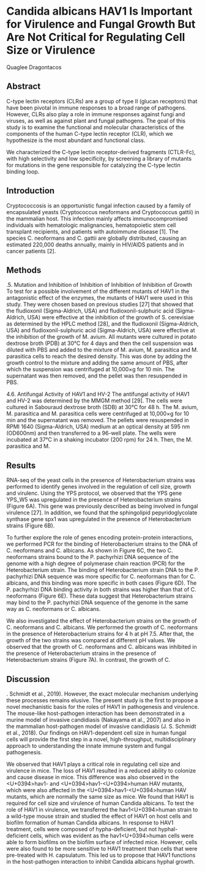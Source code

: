 # Candida albicans HAV1 Is Important for Virulence and Fungal Growth But Are Not Critical for Regulating Cell Size or Virulence
Quaglee Dragontacos


## Abstract
C-type lectin receptors (CLRs) are a group of type II (glucan receptors) that have been pivotal in immune responses to a broad range of pathogens. However, CLRs also play a role in immune responses against fungi and viruses, as well as against plant and fungal pathogens. The goal of this study is to examine the functional and molecular characteristics of the components of the human C-type lectin receptor (CLR), which we hypothesize is the most abundant and functional class.

We characterized the C-type lectin receptor-derived fragments (CTLR-Fc), with high selectivity and low specificity, by screening a library of mutants for mutations in the gene responsible for catalyzing the C-type lectin binding loop.


## Introduction
Cryptococcosis is an opportunistic fungal infection caused by a family of encapsulated yeasts (Cryptococcus neoformans and Cryptococcus gattii) in the mammalian host. This infection mainly affects immunocompromised individuals with hematologic malignancies, hematopoietic stem cell transplant recipients, and patients with autoimmune disease [1]. The species C. neoformans and C. gattii are globally distributed, causing an estimated 220,000 deaths annually, mainly in HIV/AIDS patients and in cancer patients [2].


## Methods

.5. Mutation and Inhibition of Inhibition of Inhibition of Inhibition of Growth
To test for a possible involvement of the different mutants of HAV1 in the antagonistic effect of the enzymes, the mutants of HAV1 were used in this study. They were chosen based on previous studies [27] that showed that the fludioxonil (Sigma-Aldrich, USA) and fludioxonil-sulphuric acid (Sigma-Aldrich, USA) were effective at the inhibition of the growth of S. cerevisiae as determined by the HPLC method [28], and the fludioxonil (Sigma-Aldrich, USA) and fludioxonil-sulphuric acid (Sigma-Aldrich, USA) were effective at the inhibition of the growth of M. avium. All mutants were cultured in potato dextrose broth (PDB) at 30°C for 4 days and then the cell suspension was diluted with PBS and added to the mixture of M. avium, M. parasitica and M. parasitica cells to reach the desired density. This was done by adding the growth control to the mixture and adding the same amount of PBS, after which the suspension was centrifuged at 10,000×g for 10 min. The supernatant was then removed, and the pellet was then resuspended in PBS.

4.6. Antifungal Activity of HAV1 and HV-2
The antifungal activity of HAV1 and HV-2 was determined by the MMGM method [29]. The cells were cultured in Sabouraud dextrose broth (SDB) at 30°C for 48 h. The M. avium, M. parasitica and M. parasitica cells were centrifuged at 10,000×g for 10 min and the supernatant was removed. The pellets were resuspended in RPMI 1640 (Sigma-Aldrich, USA) medium at an optical density at 595 nm (OD600nm) and then transferred to a 96-well plate. The wells were incubated at 37°C in a shaking incubator (200 rpm) for 24 h. Then, the M. parasitica and M.


## Results
RNA-seq of the yeast cells in the presence of Heterobacterium strains was performed to identify genes involved in the regulation of cell size, growth and virulenc. Using the YPS protocol, we observed that the YPS gene YPS_W5 was upregulated in the presence of Heterobacterium strains (Figure 6A). This gene was previously described as being involved in fungal virulence [27]. In addition, we found that the sphingolipid pepyridoglycolate synthase gene spx1 was upregulated in the presence of Heterobacterium strains (Figure 6B).

To further explore the role of genes encoding protein-protein interactions, we performed PCR for the binding of Heterobacterium strains to the DNA of C. neoformans and C. albicans. As shown in Figure 6C, the two C. neoformans strains bound to the P. pachyrhizi DNA sequence of the genome with a high degree of polymerase chain reaction (PCR) for the Heterobacterium strain. The binding of Heterobacterium strain DNA to the P. pachyrhizi DNA sequence was more specific for C. neoformans than for C. albicans, and this binding was more specific in both cases (Figure 6D). The P. pachyrhizi DNA binding activity in both strains was higher than that of C. neoformans (Figure 6E). These data suggest that Heterobacterium strains may bind to the P. pachyrhizi DNA sequence of the genome in the same way as C. neoformans or C. albicans.

We also investigated the effect of Heterobacterium strains on the growth of C. neoformans and C. albicans. We performed the growth of C. neoformans in the presence of Heterobacterium strains for 4 h at pH 7.5. After that, the growth of the two strains was compared at different pH values. We observed that the growth of C. neoformans and C. albicans was inhibited in the presence of Heterobacterium strains in the presence of Heterobacterium strains (Figure 7A). In contrast, the growth of C.


## Discussion
. Schmidt et al., 2019). However, the exact molecular mechanism underlying these processes remains elusive. The present study is the first to propose a novel mechanistic basis for the roles of HAV1 in pathogenesis and virulence. The mouse-like host-pathogen interaction has been demonstrated in a murine model of invasive candidiasis (Nakayama et al., 2007) and also in the mammalian host-pathogen model of invasive candidiasis (J. S. Schmidt et al., 2018). Our findings on HAV1-dependent cell size in human fungal cells will provide the first step in a novel, high-throughput, multidisciplinary approach to understanding the innate immune system and fungal pathogenesis.

We observed that HAV1 plays a critical role in regulating cell size and virulence in mice. The loss of HAV1 resulted in a reduced ability to colonize and cause disease in mice. This difference was also observed in the <U+0394>hav1- and <U+0394>hav1-<U+0394>human HAV mutants, which were also affected in the <U+0394>hav1-<U+0394>human HAV mutants, which are normally the same size as mice. We found that HAV1 is required for cell size and virulence of human Candida albicans. To test the role of HAV1 in virulence, we transferred the hav1<U+0394>human strain to a wild-type mouse strain and studied the effect of HAV1 on host cells and biofilm formation of human Candida albicans. In response to HAV1 treatment, cells were composed of hypha-deficient, but not hyphal-deficient cells, which was evident as the hav1<U+0394>human cells were able to form biofilms on the biofilm surface of infected mice. However, cells were also found to be more sensitive to HAV1 treatment than cells that were pre-treated with H. capsulatum. This led us to propose that HAV1 functions in the host-pathogen interaction to inhibit Candida albicans hyphal growth.
